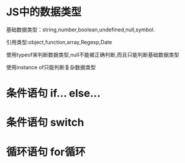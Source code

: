 # JS中的数据类型
基础数据类型：string,number,boolean,undefined,null,symbol.

引用类型:object,function,array,Regexp,Date

使用typeof来判断数据类型,null不能被正确判断,而且只能判断基础数据类型

使用instance of只能判断复杂数据类型




# 条件语句  if... else...

# 条件语句  switch 

# 循环语句 for循环 
